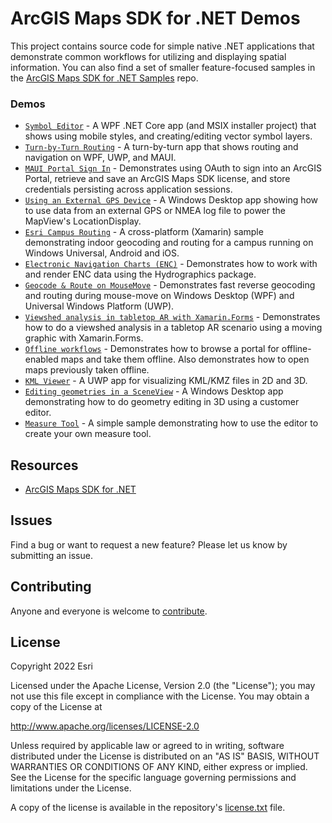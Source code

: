 # ArcGIS Maps SDK for .NET Demos

This project contains source code for simple native .NET applications that demonstrate common workflows for utilizing and displaying spatial information.
You can also find a set of smaller feature-focused samples in the [ArcGIS Maps SDK for .NET Samples](https://github.com/Esri/arcgis-runtime-samples-dotnet) repo.

### Demos

* [`Symbol Editor`](src/SymbolEditor) - A WPF .NET Core app (and MSIX installer project) that shows using mobile styles, and creating/editing vector symbol layers. 
* [`Turn-by-Turn Routing`](src/TurnByTurn) - A turn-by-turn app that shows routing and navigation on WPF, UWP, and MAUI.
* [`MAUI Portal Sign In`](src/MauiSignin) - Demonstrates using OAuth to sign into an ArcGIS Portal, retrieve and save an ArcGIS Maps SDK license, and store credentials persisting across application sessions.
* [`Using an External GPS Device`](src/ExternalNmeaGPS) - A Windows Desktop app showing how to use data from an external GPS or NMEA log file to power the MapView's LocationDisplay.
* [`Esri Campus Routing`](src/CampusRouting) - A cross-platform (Xamarin) sample demonstrating indoor geocoding and routing for a campus running on Windows Universal, Android and iOS.
* [`Electronic Navigation Charts (ENC)`](src/HydrographicsSample) - Demonstrates how to work with and render ENC data using the Hydrographics package.
* [`Geocode & Route on MouseMove`](src/GeocodeAndRoutingOnMouseMove) - Demonstrates fast reverse geocoding and routing during mouse-move on Windows Desktop (WPF) and Universal Windows Platform (UWP).
* [`Viewshed analysis in tabletop AR with Xamarin.Forms`](src/ViewshedInTabletopAR) - Demonstrates how to do a viewshed analysis in a tabletop AR scenario using a moving graphic with Xamarin.Forms.
* [`Offline workflows`](src/OfflineWorkflowsSample) - Demonstrates how to browse a portal for offline-enabled maps and take them offline. Also demonstrates how to open maps previously taken offline.
* [`KML Viewer`](src/KmlViewer) - A UWP app for visualizing KML/KMZ files in 2D and 3D.
* [`Editing geometries in a SceneView`](src/SceneViewEdit) - A Windows Desktop app demonstrating how to do geometry editing in 3D using a customer editor.
* [`Measure Tool`](src/MeasureTool) - A simple sample demonstrating how to use the editor to create your own measure tool.

## Resources

* [ArcGIS Maps SDK for .NET](https://developers.arcgis.com/net/)

## Issues

Find a bug or want to request a new feature?  Please let us know by submitting an issue.

## Contributing

Anyone and everyone is welcome to [contribute](CONTRIBUTING.md).

## License

Copyright 2022 Esri

Licensed under the Apache License, Version 2.0 (the "License");
you may not use this file except in compliance with the License.
You may obtain a copy of the License at

   http://www.apache.org/licenses/LICENSE-2.0

Unless required by applicable law or agreed to in writing, software
distributed under the License is distributed on an "AS IS" BASIS,
WITHOUT WARRANTIES OR CONDITIONS OF ANY KIND, either express or implied.
See the License for the specific language governing permissions and
limitations under the License.

A copy of the license is available in the repository's [license.txt](license.txt) file.
